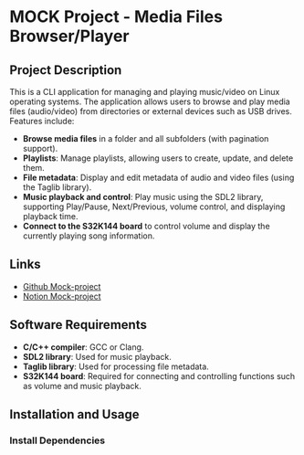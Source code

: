# MOCK Project - Media Files Browser/Player

## Project Description

This is a CLI application for managing and playing music/video on Linux operating systems. The application allows users to browse and play media files (audio/video) from directories or external devices such as USB drives. Features include:

- **Browse media files** in a folder and all subfolders (with pagination support).
- **Playlists**: Manage playlists, allowing users to create, update, and delete them.
- **File metadata**: Display and edit metadata of audio and video files (using the Taglib library).
- **Music playback and control**: Play music using the SDL2 library, supporting Play/Pause, Next/Previous, volume control, and displaying playback time.
- **Connect to the S32K144 board** to control volume and display the currently playing song information.

## Links

- [Github Mock-project](https://github.com/thanhetebkdn/MOCK-project)
- [Notion Mock-project](https://thanhdeptrai.notion.site/MOCK-project-170f363afe3980b6bc66f2a9bb8b923d?pvs=4)

## Software Requirements

- **C/C++ compiler**: GCC or Clang.
- **SDL2 library**: Used for music playback.
- **Taglib library**: Used for processing file metadata.
- **S32K144 board**: Required for connecting and controlling functions such as volume and music playback.

## Installation and Usage

### Install Dependencies

